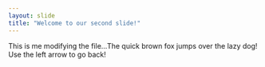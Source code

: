 ```yaml
---
layout: slide
title: "Welcome to our second slide!"
---
```

This is me modifying the file...The quick brown fox jumps over the lazy dog!
Use the left arrow to go back!
